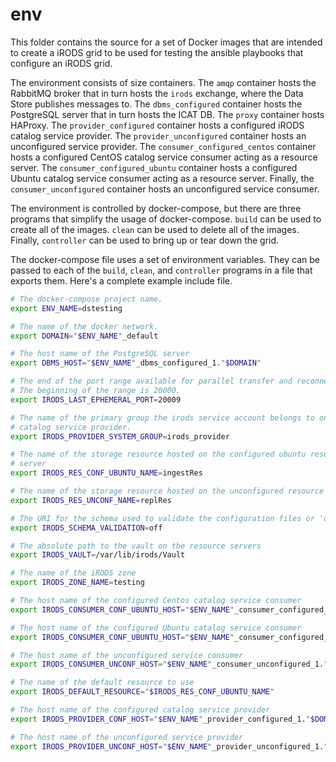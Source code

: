 # env

This folder contains the source for a set of Docker images that are intended to
create a iRODS grid to be used for testing the ansible playbooks that configure
an iRODS grid.

The environment consists of size containers. The `amqp` container hosts the
RabbitMQ broker that in turn hosts the `irods` exchange, where the Data Store
publishes messages to. The `dbms_configured` container hosts the PostgreSQL
server that in turn hosts the ICAT DB. The `proxy` container hosts HAProxy.
The `provider_configured` container hosts a configured iRODS catalog service 
provider. The `provider_unconfigured` container hosts an unconfigured service
provider. The `consumer_configured_centos` container hosts a configured CentOS 
catalog service consumer acting as a resource server.  The 
`consumer_configured_ubuntu` container hosts a configured Ubuntu catalog service
consumer acting as a resource server. Finally, the  `consumer_unconfigured` 
container hosts an unconfigured service consumer.

The environment is controlled by docker-compose, but there are three programs
that simplify the usage of docker-compose. `build` can be used to create all of
the images. `clean` can be used to delete all of the images. Finally,
`controller` can be used to bring up or tear down the grid.

The docker-compose file uses a set of environment variables. They can be passed
to each of the `build`, `clean`, and `controller` programs in a file that
exports them.  Here's a complete example include file.

```bash
# The docker-compose project name.
export ENV_NAME=dstesting

# The name of the docker network.
export DOMAIN="$ENV_NAME"_default

# The host name of the PostgreSQL server
export DBMS_HOST="$ENV_NAME"_dbms_configured_1."$DOMAIN"

# The end of the port range available for parallel transfer and reconnections.
# The beginning of the range is 20000.
export IRODS_LAST_EPHEMERAL_PORT=20009

# The name of the primary group the irods service account belongs to on the 
# catalog service provider.
export IRODS_PROVIDER_SYSTEM_GROUP=irods_provider

# The name of the storage resource hosted on the configured ubuntu resource 
# server
export IRODS_RES_CONF_UBUNTU_NAME=ingestRes

# The name of the storage resource hosted on the unconfigured resource server
export IRODS_RES_UNCONF_NAME=replRes

# The URI for the schema used to validate the configuration files or 'off'
export IRODS_SCHEMA_VALIDATION=off

# The absolute path to the vault on the resource servers
export IRODS_VAULT=/var/lib/irods/Vault

# The name of the iRODS zone
export IRODS_ZONE_NAME=testing

# The host name of the configured Centos catalog service consumer
export IRODS_CONSUMER_CONF_UBUNTU_HOST="$ENV_NAME"_consumer_configured_centos_1."$DOMAIN"

# The host name of the configured Ubuntu catalog service consumer
export IRODS_CONSUMER_CONF_UBUNTU_HOST="$ENV_NAME"_consumer_configured_ubuntu_1."$DOMAIN"

# The host name of the unconfigured service consumer
export IRODS_CONSUMER_UNCONF_HOST="$ENV_NAME"_consumer_unconfigured_1."$DOMAIN"

# The name of the default resource to use
export IRODS_DEFAULT_RESOURCE="$IRODS_RES_CONF_UBUNTU_NAME"

# The host name of the configured catalog service provider
export IRODS_PROVIDER_CONF_HOST="$ENV_NAME"_provider_configured_1."$DOMAIN"

# The host name of the unconfigured service provider
export IRODS_PROVIDER_UNCONF_HOST="$ENV_NAME"_provider_unconfigured_1."$DOMAIN"
```
